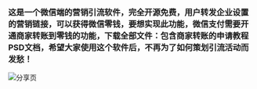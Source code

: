 ### 这是一个微信端的营销引流软件，完全开源免费，用户转发企业设置的营销链接，可以获得微信零钱，要想实现此功能，微信支付需要开通商家转账到零钱的功能，下载全部文件：包含商家转账的申请教程PSD文档，希望大家使用这个软件后，不再为了如何策划引流活动而发愁！
![分享页](https://user-images.githubusercontent.com/131809615/236594104-0a9cb481-46d6-402d-aa5b-e17713262fa6.png)

<!--
**fenxianghongbao/fenxianghongbao** is a ✨ _special_ ✨ repository because its `README.md` (this file) appears on your GitHub profile.

Here are some ideas to get you started:

- 🔭 I’m currently working on ...
- 🌱 I’m currently learning ...
- 👯 I’m looking to collaborate on ...
- 🤔 I’m looking for help with ...
- 💬 Ask me about ...
- 📫 How to reach me: ...
- 😄 Pronouns: ...
- ⚡ Fun fact: ...
-->
